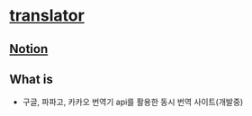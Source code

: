 # [translator](https://jjuny-translator.herokuapp.com/)
## [Notion](https://www.notion.so/1a5433a1c0674b3e8c0c08fa7fc0b385)

## What is

- 구글, 파파고, 카카오 번역기 api를 활용한 동시 번역 사이트(개발중)
